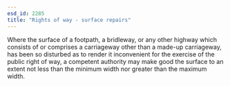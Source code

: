 ```yaml
---
esd_id: 2285
title: "Rights of way - surface repairs"
---
```


Where the surface of a footpath, a bridleway, or any other highway which consists of or comprises a carriageway other than a made-up carriageway, has been so disturbed as to render it inconvenient for the exercise of the public right of way, a competent authority may make good the surface to an extent not less than the minimum width nor greater than the maximum width.

